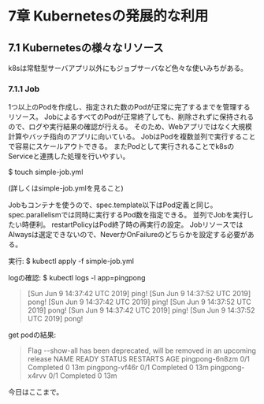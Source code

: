 # 7章 Kubernetesの発展的な利用

## 7.1 Kubernetesの様々なリソース

k8sは常駐型サーバアプリ以外にもジョブサーバなど色々な使いみちがある。

### 7.1.1 Job

1つ以上のPodを作成し、指定された数のPodが正常に完了するまでを管理するリソース。
JobによるすべてのPodが正常終了しても、削除されずに保持されるので、ログや実行結果の確認が行える。
そのため、Webアプリではなく大規模計算やバッチ指向のアプリに向いている。
JobはPodを複数並列で実行することで容易にスケールアウトできる。
またPodとして実行されることでk8sのServiceと連携した処理を行いやすい。

$ touch simple-job.yml

(詳しくはsimple-job.ymlを見ること)

Jobもコンテナを使うので、spec.template以下はPod定義と同じ。
spec.parallelismでは同時に実行するPod数を指定できる。
並列でJobを実行したい時便利。
restartPolicyはPod終了時の再実行の設定。
JobリソースではAlwaysは選定できないので、NeverかOnFailureのどちらかを設定する必要がある。

実行:
$ kubectl apply -f simple-job.yml

logの確認:
$ kubectl logs -l app=pingpong
> [Sun Jun 9 14:37:42 UTC 2019] ping!
> [Sun Jun 9 14:37:52 UTC 2019] pong!
> [Sun Jun 9 14:37:42 UTC 2019] ping!
> [Sun Jun 9 14:37:52 UTC 2019] pong!
> [Sun Jun 9 14:37:42 UTC 2019] ping!
> [Sun Jun 9 14:37:52 UTC 2019] pong!

get podの結果:
> Flag --show-all has been deprecated, will be removed in an upcoming release
> NAME             READY   STATUS      RESTARTS   AGE
> pingpong-6n8zm   0/1     Completed   0          13m
> pingpong-vf46r   0/1     Completed   0          13m
> pingpong-x4rvv   0/1     Completed   0          13m

今日はここまで。
